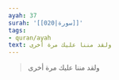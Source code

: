 ```yaml
---
ayah: 37
surah: '[[020|سورة]]'
tags:
- quran/ayah
text: ولقد مننا عليك مرة أخرى
---
```

> ولقد مننا عليك مرة أخرى
